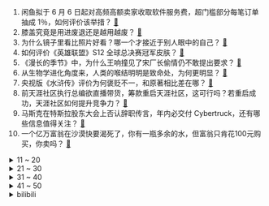 1. 闲鱼拟于 6 月 6 日起对高频高额卖家收取软件服务费，超门槛部分每笔订单抽成 1％，如何评价该举措？ [:link:](https://www.zhihu.com/question/601277544)
2. 膝盖究竟是用进废退还是越用越废？ [:link:](https://www.zhihu.com/question/420339308)
3. 为什么镜子里看比照片好看？哪一个才接近于别人眼中的自己？ [:link:](https://www.zhihu.com/question/29077038)
4. 如何评价《英雄联盟》S12 全球总决赛冠军皮肤？ [:link:](https://www.zhihu.com/question/601386808)
5. 《漫长的季节》中，为什么王响撞见了宋厂长偷情仍不敢提出要求？ [:link:](https://www.zhihu.com/question/600965284)
6. 从生物学进化角度来，人类的喉结明明是致命处，为何更明显？ [:link:](https://www.zhihu.com/question/597957066)
7. 央视版《水浒传》评价为何褒贬不一，和原著相比差在哪？ [:link:](https://www.zhihu.com/question/600638081)
8. 前天涯社区执行总编欲直播带货，筹款重启天涯社区，这可行吗？若重启成功，天涯社区如何提升竞争力？ [:link:](https://www.zhihu.com/question/601295768)
9. 马斯克在特斯拉股东大会上否认辞职传言，年内必交付 Cybertruck，还有哪些信息值得关注？ [:link:](https://www.zhihu.com/question/600386533)
10. 一个亿万富翁在沙漠快要渴死了，你有一瓶多余的水，但富翁只肯花100元购买，你卖吗？ [:link:](https://www.zhihu.com/question/600146021)
<details>
<summary>11 ~ 20</summary>

11. 俄国防部称「俄军摧毁基辅市一套爱国者防空系统」，目前两地局势如何？ [:link:](https://www.zhihu.com/question/601337665)
12. 1-4 月中国品牌占据俄罗斯自卸卡车市场近 80% 的销量，这一数据透露了哪些信息？ [:link:](https://www.zhihu.com/question/600578535)
13. 《武状元苏乞儿》里苏灿的爸爸官有多大？惹了王爷真的没事吗？ [:link:](https://www.zhihu.com/question/600657398)
14. 假如我用全太阳系的资源造制氧机，并向外太空排出氧气，那么过多久我们人类才能直接在外太空进行呼吸？ [:link:](https://www.zhihu.com/question/600399507)
15. 北京疾控疫情周报显示，新冠病例连续两周超流感，重回第一，哪些信息值得关注？ [:link:](https://www.zhihu.com/question/601312872)
16. 「大学生捕获贩卖国家二级保护动物被判十年」当事人即将出狱，其父可能继续申诉，该如何从法律角度解读？ [:link:](https://www.zhihu.com/question/600572261)
17. 2023 季中冠军赛败者组 G2 1:3 不敌 BLG 淘汰出局，如何评价这场比赛？ [:link:](https://www.zhihu.com/question/601322269)
18. 为什么《人民的名义》里称呼高育良「育良书记」，不叫高书记？ [:link:](https://www.zhihu.com/question/531339027)
19. 「我不麻烦你，你也别麻烦我」的社交观念是不是在年轻一代兴起了？ [:link:](https://www.zhihu.com/question/600490461)
20. 曝光 HOUSE 不当言论者称遭遇网暴，如何看待这一行为？网暴出于什么心理？ [:link:](https://www.zhihu.com/question/601269215)
</details>
<details>
<summary>21 ~ 30</summary>

21. 35 岁，没结婚、没有职业规划，不知道自己要什么，如何应对来自周边和社会的压力？ [:link:](https://www.zhihu.com/question/600970848)
22. 天生抵御阿尔茨海默病，全世界仅发现 2 人，他们会是人类攻克阿尔茨海默病的关键吗？如何从医学角度解读? [:link:](https://www.zhihu.com/question/601337221)
23. 为何GPT-4版微软Bing（必应）市场份额不增反降，谷歌仍以92.63%的份额占据绝对主导地位？ [:link:](https://www.zhihu.com/question/601039046)
24. 22-23 赛季欧冠半决赛国际米兰 1:0 AC米兰，总比分 3:0 晋级决赛，如何评价这场比赛？ [:link:](https://www.zhihu.com/question/601399551)
25. 如何用一句话证明你是天文系的？ [:link:](https://www.zhihu.com/question/600284364)
26. 如果鼬当初把真相告诉佐助是不是就能改写历史了？ [:link:](https://www.zhihu.com/question/593817745)
27. 家用电器哪些品牌好？ [:link:](https://www.zhihu.com/question/413900076)
28. 如何买到性价比高的意式半自动咖啡机？ [:link:](https://www.zhihu.com/question/591071396)
29. 如果克莱·汤普森离开勇士，他能够去哪支球队，能拿到多少薪资？ [:link:](https://www.zhihu.com/question/601074779)
30. C 罗将战亚冠！官方：利雅得胜利已获得 23-24 赛季亚冠资格，你对他在亚冠赛场的表现有何期待？ [:link:](https://www.zhihu.com/question/601166227)
</details>
<details>
<summary>31 ~ 40</summary>

31. 如果关羽听了王甫的建议，派赵累总督后方，荆州可以保住吗？ [:link:](https://www.zhihu.com/question/600957249)
32. 地煞星吊车尾的几位好汉，单论武艺，打得过梁山的喽啰吗？ [:link:](https://www.zhihu.com/question/600785321)
33. 家有小孩，哪些品牌的空气炸锅值得购买？ [:link:](https://www.zhihu.com/question/591071774)
34. 假如我修了仙法寒暑不侵，是不是可以温差发电？ [:link:](https://www.zhihu.com/question/600495239)
35. 月子期间能不能开空调呢？为什么？ [:link:](https://www.zhihu.com/question/534500813)
36. 想读纸质书，有什么推荐的吗？ [:link:](https://www.zhihu.com/question/601094708)
37. 如果从「那男的」变成「气质男」，有什么简单的逆袭方法或好物？ [:link:](https://www.zhihu.com/question/600001953)
38. WPS AI 新增类 Copilot 能力，可一键生成 PPT 和处理表格，有哪些亮点值得关注？ [:link:](https://www.zhihu.com/question/601239246)
39. 对于租房党，有哪些家居神器既能舒适生活又让搬家无负担？ [:link:](https://www.zhihu.com/question/596724170)
40. 流川枫知道樱木花道为什么跟他针锋相对吗？ [:link:](https://www.zhihu.com/question/395525497)
</details>
<details>
<summary>41 ~ 50</summary>

41. 从大学宿舍关系里你学到了什么？ [:link:](https://www.zhihu.com/question/307670950)
42. 家长应该怎样有效表扬孩子？ [:link:](https://www.zhihu.com/question/534895463)
43. 去月子中心前需要知道什么？ [:link:](https://www.zhihu.com/question/524339120)
44. 为什么厨师炒的饭都是一粒一粒的，而我炒出来的就是黏糊糊的一坨？ [:link:](https://www.zhihu.com/question/478428170)
45. 减脂期应该进行小重量多次数的力量训练吗？能不能冲大重量？ [:link:](https://www.zhihu.com/question/596472787)
46. 我国完成首例将微创和不停跳相结合的人工心脏植入手术，具有怎样的意义？这一突破为患者带来哪些益处？ [:link:](https://www.zhihu.com/question/601270409)
47. 如果今晚下班就启程「一场说走就走的旅行」，你会选择哪里？为什么？ [:link:](https://www.zhihu.com/question/601075693)
48. 如何看待感情里「钱在哪心就在哪」这句话？ [:link:](https://www.zhihu.com/question/599386499)
49. 大学所在城市对一个人的未来发展影响有多大？ [:link:](https://www.zhihu.com/question/600897516)
50. 为什么已经 faster than light 的开拓者会被冰封星球上的土著追着打？ [:link:](https://www.zhihu.com/question/599289272)
</details><details>
<summary>bilibili</summary>

</details>